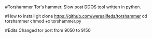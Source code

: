 #Torshammer
Tor's hammer. Slow post DDOS tool written in python.

#How to install
    git clone https://github.com/wereallfeds/torshammer
    cd torshammer
    chmod +x torshammer.py

#Edits
Changed tor port from 9050 to 9150
